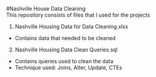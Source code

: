 #Nashville House Data Cleaning  
This repository consists of files that I used for the projects
1. Nashville Housing Data for Data Cleaning.xlsx
- Contains data that needed to be cleaned
2. Nashville Housing Data Clean Queries.sql
- Contains queries used to clean the data
- Technique used: Joins, Alter, Update, CTEs
